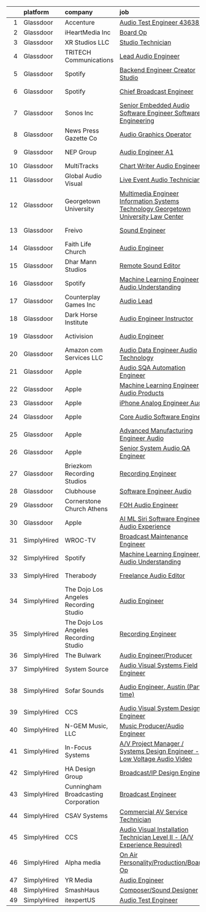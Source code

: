 

|    | platform    | company                               | job                                                                                                                                                                                                                                                                                                                                                                                                                                                                                                                                                                                                                                                                                                                                                                                                                                                                                                                                                                                                                                                                                                                                                                                                                                                                                                                                                                                  | update_time   | location                   |
|---:|:------------|:--------------------------------------|:-------------------------------------------------------------------------------------------------------------------------------------------------------------------------------------------------------------------------------------------------------------------------------------------------------------------------------------------------------------------------------------------------------------------------------------------------------------------------------------------------------------------------------------------------------------------------------------------------------------------------------------------------------------------------------------------------------------------------------------------------------------------------------------------------------------------------------------------------------------------------------------------------------------------------------------------------------------------------------------------------------------------------------------------------------------------------------------------------------------------------------------------------------------------------------------------------------------------------------------------------------------------------------------------------------------------------------------------------------------------------------------|:--------------|:---------------------------|
|  1 | Glassdoor   | Accenture                             | [Audio Test Engineer   4363890](https://www.glassdoor.com/partner/jobListing.htm?pos=115&ao=1136043&s=58&guid=00000181ae3ba53c80f60d778d9c1790&src=GD_JOB_AD&t=SR&vt=w&cs=1_844d4cbb&cb=1656485553823&jobListingId=1007956536328&jrtk=3-0-1g6n3n9aukf3u801-1g6n3n9blgajf800-ee7f8c3832026828-)                                                                                                                                                                                                                                                                                                                                                                                                                                                                                                                                                                                                                                                                                                                                                                                                                                                                                                                                                                                                                                                                                       | 6d            | Seattle, WA                |
|  2 | Glassdoor   | iHeartMedia  Inc                      | [Board Op](https://www.glassdoor.com/partner/jobListing.htm?pos=113&ao=1136043&s=58&guid=00000181ae3ba53c80f60d778d9c1790&src=GD_JOB_AD&t=SR&vt=w&cs=1_b6c1c078&cb=1656485553822&jobListingId=1007968939520&jrtk=3-0-1g6n3n9aukf3u801-1g6n3n9blgajf800-7cd35183abd1f2dd-)                                                                                                                                                                                                                                                                                                                                                                                                                                                                                                                                                                                                                                                                                                                                                                                                                                                                                                                                                                                                                                                                                                            | 24h           | Houston, TX                |
|  3 | Glassdoor   | XR Studios  LLC                       | [Studio Technician](https://www.glassdoor.com/partner/jobListing.htm?pos=110&ao=1136043&s=58&guid=00000181ae3ba53c80f60d778d9c1790&src=GD_JOB_AD&t=SR&vt=w&ea=1&cs=1_a9c13eff&cb=1656485553822&jobListingId=1007969834567&jrtk=3-0-1g6n3n9aukf3u801-1g6n3n9blgajf800-5274d85f138c4f0f-)                                                                                                                                                                                                                                                                                                                                                                                                                                                                                                                                                                                                                                                                                                                                                                                                                                                                                                                                                                                                                                                                                              | 24h           | Remote                     |
|  4 | Glassdoor   | TRITECH Communications                | [Lead Audio Engineer](https://www.glassdoor.com/partner/jobListing.htm?pos=128&ao=1136043&s=58&guid=00000181ae3ba53c80f60d778d9c1790&src=GD_JOB_AD&t=SR&vt=w&ea=1&cs=1_4afa6e32&cb=1656485553824&jobListingId=1007966226789&jrtk=3-0-1g6n3n9aukf3u801-1g6n3n9blgajf800-83ddc973618c04f9-)                                                                                                                                                                                                                                                                                                                                                                                                                                                                                                                                                                                                                                                                                                                                                                                                                                                                                                                                                                                                                                                                                            | 1d            | New York, NY               |
|  5 | Glassdoor   | Spotify                               | [Backend Engineer  Creator Studio](https://www.glassdoor.com/partner/jobListing.htm?pos=117&ao=1136043&s=58&guid=00000181ae3ba53c80f60d778d9c1790&src=GD_JOB_AD&t=SR&vt=w&cs=1_6b15fab4&cb=1656485553823&jobListingId=1007961758773&jrtk=3-0-1g6n3n9aukf3u801-1g6n3n9blgajf800-5563caf55f515b10-)                                                                                                                                                                                                                                                                                                                                                                                                                                                                                                                                                                                                                                                                                                                                                                                                                                                                                                                                                                                                                                                                                    | 4d            | New York, NY               |
|  6 | Glassdoor   | Spotify                               | [Chief Broadcast Engineer](https://www.glassdoor.com/partner/jobListing.htm?pos=125&ao=1136043&s=58&guid=00000181ae3ba53c80f60d778d9c1790&src=GD_JOB_AD&t=SR&vt=w&cs=1_62484676&cb=1656485553824&jobListingId=1007954495764&jrtk=3-0-1g6n3n9aukf3u801-1g6n3n9blgajf800-2b00fd1d053902fd-)                                                                                                                                                                                                                                                                                                                                                                                                                                                                                                                                                                                                                                                                                                                                                                                                                                                                                                                                                                                                                                                                                            | 7d            | Los Angeles, CA            |
|  7 | Glassdoor   | Sonos  Inc                            | [Senior Embedded Audio Software Engineer   Software Engineering](https://www.glassdoor.com/partner/jobListing.htm?pos=126&ao=1136043&s=58&guid=00000181ae3ba53c80f60d778d9c1790&src=GD_JOB_AD&t=SR&vt=w&cs=1_b3a3277f&cb=1656485553824&jobListingId=1007966031000&jrtk=3-0-1g6n3n9aukf3u801-1g6n3n9blgajf800-9322bcbcdf7557b2-)                                                                                                                                                                                                                                                                                                                                                                                                                                                                                                                                                                                                                                                                                                                                                                                                                                                                                                                                                                                                                                                      | 1d            | Boston, MA                 |
|  8 | Glassdoor   | News Press   Gazette Co               | [Audio Graphics Operator](https://www.glassdoor.com/partner/jobListing.htm?pos=130&ao=1136043&s=58&guid=00000181ae3ba53c80f60d778d9c1790&src=GD_JOB_AD&t=SR&vt=w&cs=1_b7e9b5c0&cb=1656485553825&jobListingId=1007958680988&jrtk=3-0-1g6n3n9aukf3u801-1g6n3n9blgajf800-a396cca52e15d172-)                                                                                                                                                                                                                                                                                                                                                                                                                                                                                                                                                                                                                                                                                                                                                                                                                                                                                                                                                                                                                                                                                             | 5d            | Santa Barbara, CA          |
|  9 | Glassdoor   | NEP Group                             | [Audio Engineer A1](https://www.glassdoor.com/partner/jobListing.htm?pos=116&ao=1136043&s=58&guid=00000181ae3ba53c80f60d778d9c1790&src=GD_JOB_AD&t=SR&vt=w&ea=1&cs=1_dbe44a52&cb=1656485553823&jobListingId=1007960748460&jrtk=3-0-1g6n3n9aukf3u801-1g6n3n9blgajf800-93ec31f0eeedc6ba-)                                                                                                                                                                                                                                                                                                                                                                                                                                                                                                                                                                                                                                                                                                                                                                                                                                                                                                                                                                                                                                                                                              | 5d            | New York, NY               |
| 10 | Glassdoor   | MultiTracks                           | [Chart Writer   Audio Engineer](https://www.glassdoor.com/partner/jobListing.htm?pos=124&ao=1136043&s=58&guid=00000181ae3ba53c80f60d778d9c1790&src=GD_JOB_AD&t=SR&vt=w&cs=1_71876b60&cb=1656485553824&jobListingId=1007945174702&jrtk=3-0-1g6n3n9aukf3u801-1g6n3n9blgajf800-eafff6cc7ca7f3b4-)                                                                                                                                                                                                                                                                                                                                                                                                                                                                                                                                                                                                                                                                                                                                                                                                                                                                                                                                                                                                                                                                                       | 12d           | Austin, TX                 |
| 11 | Glassdoor   | Global Audio Visual                   | [Live Event Audio Technician](https://www.glassdoor.com/partner/jobListing.htm?pos=127&ao=1136043&s=58&guid=00000181ae3ba53c80f60d778d9c1790&src=GD_JOB_AD&t=SR&vt=w&ea=1&cs=1_ad488b31&cb=1656485553824&jobListingId=1007966197753&jrtk=3-0-1g6n3n9aukf3u801-1g6n3n9blgajf800-0b4a6b9cc87da5d7-)                                                                                                                                                                                                                                                                                                                                                                                                                                                                                                                                                                                                                                                                                                                                                                                                                                                                                                                                                                                                                                                                                    | 1d            | Washington, DC             |
| 12 | Glassdoor   | Georgetown University                 | [Multimedia Engineer  Information Systems Technology Georgetown University Law Center](https://www.glassdoor.com/partner/jobListing.htm?pos=123&ao=1136043&s=58&guid=00000181ae3ba53c80f60d778d9c1790&src=GD_JOB_AD&t=SR&vt=w&cs=1_d150e295&cb=1656485553824&jobListingId=1007969146924&jrtk=3-0-1g6n3n9aukf3u801-1g6n3n9blgajf800-95a98440145ca2ad-)                                                                                                                                                                                                                                                                                                                                                                                                                                                                                                                                                                                                                                                                                                                                                                                                                                                                                                                                                                                                                                | 24h           | Washington, DC             |
| 13 | Glassdoor   | Freivo                                | [Sound Engineer](https://www.glassdoor.com/partner/jobListing.htm?pos=103&ao=1110586&s=58&guid=00000181ae3ba53c80f60d778d9c1790&src=GD_JOB_AD&t=SR&vt=w&ea=1&cs=1_5b41574e&cb=1656485553822&jobListingId=1007960256212&cpc=632C08DE5A4EA969&jrtk=3-0-1g6n3n9aukf3u801-1g6n3n9blgajf800-dcb3c1ce40abf58c--6NYlbfkN0DeyJ4CP5CzwT7broxeUwKBt3co1QwKwWitRQqJu2WRZ1ZiWaEtQwSD9V72mLcqkbYFr4PTDTMhd2HkYAy5q3mnyAyciwCD-O5PQIMS9Q5KThzj-50jTgHxSgcxpnoYsUtDyMGkywOoVmaupRLttQZOuWuECVOk-O-T0lmz2F6ZstuAs4GKfhZvCkiZiWQRzDVAZssZxvKCfAbGiM0gBRnHANDgfgaN2wgj4BasBOwRcSoYWV2rWVACFlwDxKeb03grrZGoMjtzWdjrOykT1TPFn1TYFZrAvA3XmPle1M0nMlYoeBhctMx5yGpTumAx5LrmeR2PAC3Is_xesFOT5HyUrDSZCQyJiXDuZ9KxJ4w7KNXiR2R_dE9xPY3u6MzANm8lGNCZAnzyrAtmOypZnGq4UWMVwdZwWkTxd69ed7AYhSw9xFwwqNTcpdknx0HjyNcLW5GqFZIkjtjknv4VoCiUE5y92jhEvrSaWel0BCg3SZY8j4RYDNqE)                                                                                                                                                                                                                                                                                                                                                                                                                                                                                                                                            | 5d            | Middleboro, MA             |
| 14 | Glassdoor   | Faith Life Church                     | [Audio Engineer](https://www.glassdoor.com/partner/jobListing.htm?pos=118&ao=1136043&s=58&guid=00000181ae3ba53c80f60d778d9c1790&src=GD_JOB_AD&t=SR&vt=w&ea=1&cs=1_5292becf&cb=1656485553823&jobListingId=1007961303884&jrtk=3-0-1g6n3n9aukf3u801-1g6n3n9blgajf800-abb320199c96285d-)                                                                                                                                                                                                                                                                                                                                                                                                                                                                                                                                                                                                                                                                                                                                                                                                                                                                                                                                                                                                                                                                                                 | 4d            | New Albany, OH             |
| 15 | Glassdoor   | Dhar Mann Studios                     | [Remote Sound Editor](https://www.glassdoor.com/partner/jobListing.htm?pos=109&ao=1136043&s=58&guid=00000181ae3ba53c80f60d778d9c1790&src=GD_JOB_AD&t=SR&vt=w&ea=1&cs=1_3105e554&cb=1656485553822&jobListingId=1007956206021&jrtk=3-0-1g6n3n9aukf3u801-1g6n3n9blgajf800-c817bde71d0827b3-)                                                                                                                                                                                                                                                                                                                                                                                                                                                                                                                                                                                                                                                                                                                                                                                                                                                                                                                                                                                                                                                                                            | 6d            | Burbank, CA                |
| 16 | Glassdoor   | Spotify                               | [Machine Learning Engineer  Audio Understanding](https://www.glassdoor.com/partner/jobListing.htm?pos=108&ao=1136043&s=58&guid=00000181ae3ba53c80f60d778d9c1790&src=GD_JOB_AD&t=SR&vt=w&cs=1_7f3f0f5d&cb=1656485553822&jobListingId=1007966430651&jrtk=3-0-1g6n3n9aukf3u801-1g6n3n9blgajf800-cf8b3597912616eb-)                                                                                                                                                                                                                                                                                                                                                                                                                                                                                                                                                                                                                                                                                                                                                                                                                                                                                                                                                                                                                                                                      | 1d            | New York, NY               |
| 17 | Glassdoor   | Counterplay Games Inc                 | [Audio Lead](https://www.glassdoor.com/partner/jobListing.htm?pos=119&ao=1136043&s=58&guid=00000181ae3ba53c80f60d778d9c1790&src=GD_JOB_AD&t=SR&vt=w&ea=1&cs=1_82c08be9&cb=1656485553823&jobListingId=1007967414832&jrtk=3-0-1g6n3n9aukf3u801-1g6n3n9blgajf800-d1ed9c0d29d3edbb-)                                                                                                                                                                                                                                                                                                                                                                                                                                                                                                                                                                                                                                                                                                                                                                                                                                                                                                                                                                                                                                                                                                     | 1d            | Remote                     |
| 18 | Glassdoor   | Dark Horse Institute                  | [Audio Engineer Instructor](https://www.glassdoor.com/partner/jobListing.htm?pos=102&ao=1110586&s=58&guid=00000181ae3ba53c80f60d778d9c1790&src=GD_JOB_AD&t=SR&vt=w&ea=1&cs=1_6e1dff4f&cb=1656485553822&jobListingId=1007969172675&cpc=7095061949A44974&jrtk=3-0-1g6n3n9aukf3u801-1g6n3n9blgajf800-a1a94a9088a218c7--6NYlbfkN0Bn3vwPa5D2vArhZYyQ2rar08cpe27UFVNp2VB1zGUxsYaNs9da0UxqBA-cDsvqhoXPUnr_C4vNAUTItHyovo1MTIDbXqDSSvdtenyr4EbZ0b0qJnEksxy2lOQYS6uqh4iVRPKpXgVhzUpbWb7eBxCwaQ0kObPfjgqLbgwMKm9voUEmiNsGPofac1XYBNaxiTq7yZCgIyOUOnqhe0TCntNtHtMs8y1nk3QBC9lv48ZZ9m8Usqq8TOnzL3amd37wwXaHAV8wEJKZWv_YybKg5nz2dn67FxK_C4R0vGnk1xN2tmie4LbaFWiRzohv3M4HvrAYe_szNHbHRwiWImzOtNZVj2mF2AwPJZtuRJ3iUsBY-3arepnqJhPVQAigc5nMGbkLg3DJwHQDBF25HOabyQNdbEseRll8uzA4rcmbkOv-HSu5WmyOAiW3fSb3TI4J0zaeO8ZsL_th7y5l8EZtIOTfBIZvlWTYIQdkr2klK60LD0HmRH_FV__auvx9aP-WxJ9Q6x4Ho6TJwg%3D%3D)                                                                                                                                                                                                                                                                                                                                                                                                                                                                                                     | 24h           | Bellview, TN               |
| 19 | Glassdoor   | Activision                            | [Audio Engineer](https://www.glassdoor.com/partner/jobListing.htm?pos=111&ao=1136043&s=58&guid=00000181ae3ba53c80f60d778d9c1790&src=GD_JOB_AD&t=SR&vt=w&cs=1_43f6cff3&cb=1656485553822&jobListingId=1007947570877&jrtk=3-0-1g6n3n9aukf3u801-1g6n3n9blgajf800-cc181edf414e04b8-)                                                                                                                                                                                                                                                                                                                                                                                                                                                                                                                                                                                                                                                                                                                                                                                                                                                                                                                                                                                                                                                                                                      | 11d           | Los Angeles, CA            |
| 20 | Glassdoor   | Amazon com Services LLC               | [Audio Data Engineer  Audio Technology](https://www.glassdoor.com/partner/jobListing.htm?pos=129&ao=1136043&s=58&guid=00000181ae3ba53c80f60d778d9c1790&src=GD_JOB_AD&t=SR&vt=w&cs=1_c4d8a15c&cb=1656485553824&jobListingId=1007953431498&jrtk=3-0-1g6n3n9aukf3u801-1g6n3n9blgajf800-ce9c747adfc58cba-)                                                                                                                                                                                                                                                                                                                                                                                                                                                                                                                                                                                                                                                                                                                                                                                                                                                                                                                                                                                                                                                                               | 7d            | Sunnyvale, CA              |
| 21 | Glassdoor   | Apple                                 | [Audio SQA Automation Engineer](https://www.glassdoor.com/partner/jobListing.htm?pos=121&ao=1136043&s=58&guid=00000181ae3ba53c80f60d778d9c1790&src=GD_JOB_AD&t=SR&vt=w&cs=1_8d57be99&cb=1656485553824&jobListingId=1007946355907&jrtk=3-0-1g6n3n9aukf3u801-1g6n3n9blgajf800-843cf2182a9444a9-)                                                                                                                                                                                                                                                                                                                                                                                                                                                                                                                                                                                                                                                                                                                                                                                                                                                                                                                                                                                                                                                                                       | 12d           | Cupertino, CA              |
| 22 | Glassdoor   | Apple                                 | [Machine Learning Engineer  Audio Products](https://www.glassdoor.com/partner/jobListing.htm?pos=105&ao=1110586&s=58&guid=00000181ae3ba53c80f60d778d9c1790&src=GD_JOB_AD&t=SR&vt=w&cs=1_d3e55a35&cb=1656485553821&jobListingId=1007963574780&cpc=47CFDC01B3F81FAC&jrtk=3-0-1g6n3n9aukf3u801-1g6n3n9blgajf800-c49561d505b56c66--6NYlbfkN0BvKrLyj5gPmtZO9T8euul8TCxuuKNOtzRJOomxnwSEodTz2Bc-sPZl8WPllYOnI2hdnddGV9WK-yG4EctdurmsYwC992_5eXYIZR5lJ9xYBk_c5lstKlbpnEOWoZXcRo7NjLf_0wBQDP3kvrgQQTOpgCWfN13f-FPi62jZtSX6_fFFFxMXHbdFWP7vUYJmIP97j31wTPSAMlP3TDMTOshEUEnNvpUwllRdiFhYXOi7I4i8sOKrHpTDVSk49_XFUgEqzhvnshLvH0FMU79C1fF6RbiY46eLqL0GuX_UXrxHM7JRzQmpAurSzf8724-Urj-S71vPkW8WR2tV3WrzqxwcSQlafo7mNQ7sbM2TbntepRagWnc3Cke7d6elNoQfTGAGHEHA4fXWxJJQKMX_xohbbvHx7IKtvNKPFoUzrrIGxEBf6ysuouoV9Hg9Hy37bVJqtpjfMMgzxCE6m_KjkIYqWWFEdWkDVxu6PQp8K-1ncZNYMgNKHfv4lThGra_6McYF_yNEB8tSt57e4GvD2iMWKItgOuQE3aBFE2quXKimMniWh2zmWbL8c3NhCiT6ZyMbbjkyOePmsDuq8DOJq89uBZAVgMGWunoK1lCLJlkjsVFe5AVAa5jx21IOOeFiqDXyw-LjXvOnNinjv0O-SxQxaOWqKMHFQ7Ax_TnFWBpFz0TzIvLo1xt1vVVF0UCHFFuh0V1-sCaqmcRfKpiIsmcmn4lDnf9bVEBSCvegH1JkvUpBAeD-ZC_O80JQIU0AAcb9lyIcijagxFkSZ6e-GtT6MSmOnDX7Ibr4Rb9Hk9xy7W9aQjYwHLxj7vPe8OwaclSoDWfnTr-JVxa9eINDN6VsWsZrHNQ5DyrMw5ZaK3BH9eGuKwkQATslQWdaAsiNbd95XKdnQTkWdYF88-s9fpsA45-nwKUWABMzcAa1Scoj2mBHtguxyJC2SmptTZdxrWd44RjLTfyIzp938zvTpVFIzJhvikYbcwM%3D)        | 3d            | San Diego, CA              |
| 23 | Glassdoor   | Apple                                 | [iPhone Analog Engineer   Audio](https://www.glassdoor.com/partner/jobListing.htm?pos=106&ao=1110586&s=58&guid=00000181ae3ba53c80f60d778d9c1790&src=GD_JOB_AD&t=SR&vt=w&cs=1_89c41475&cb=1656485553821&jobListingId=1007943800774&cpc=6FC5BA77C9A4CD78&jrtk=3-0-1g6n3n9aukf3u801-1g6n3n9blgajf800-43a1c2b1bd0e08d3--6NYlbfkN0BvKrLyj5gPmtZO9T8euul8TCxuuKNOtzRJOomxnwSEodTz2Bc-sPZlSXfvz6ygy0sNIMmBGq0Ge07DR5xCqZ-Np5K7OG-bfvlMCx9d2-yuvJubH-gnRqp3VFuq5FtDSM-zYmdyBB5SrTnu-MPr4BXWaBrdOr9seQ8UibLTvghnwTbO0AS1Bek7CuWo3FIS3_YTVce0BwGzOknuKD1P31sBz91_NJeOPN3KS9AIZpeAEl-Bah7TSZc41yP4uXSFFuRDlHY87eEVQ-m-idg5UfWjOA2WpfHEVahu-ylQZtR0niS4dUaVK1i4hT0ngieKCMj95wG3d8ydaqt4okfHyP1VC1MfehmKpMDcqo7jhorbT2bMkY2M11nKjs15vx7k0S4xScryOPbeeT9kYctoXAPeu0XMfpoaNW7n2MqqSGhZagmNHTmaS4Ab7BQP8xZC9QKNTu8CvnwoU5U6iMTGK7Q3SSFRxxZ6ET29d5KnHoiZvz1pvvoQF89nBZ7Ia1ZsWC5bArtACwYb7EX5CRK3Z-l7fTHQR4IQv-_uZQkj6FyKis3ytli6YpzVFevVEUTy3kYV3r2dV9lGc02ERINRcFEvaTK8vtpVYflYnNm3M4J9dKqp3LK_HM3ttYjwZapGHhH7z0xhKc_PT7d3_ve_EaVqmeLV-7QpEWqwMa2bGFtsWhQLj1no6FjD9JfC4TVjOQ7tNz7nYJ3GRvOIJFyrc1WHKs1DwQOaKJT9J4uaiZa4NI2I6tsA8CdqsRWr3BDrr4Zb5jPAGaDAzmzSlAufOsjBeVMmR-Cbhrg0VBFuUOXeVopLx6Je-k328XwcuS6ozjsvY0vcVjDoHel8NkZjnPIwuEBlUJo4e807IT84UK8yTyWPzAzH-2YxQDvi8F5s9_qtL2AUeHzmKJjTnxm5kOydFgOzRIJqUtamv98XcxVUYZGeJgv05h-vcAukKWP2svrF7LHNxHNOGA%3D%3D)                                     | 13d           | Austin, TX                 |
| 24 | Glassdoor   | Apple                                 | [Core Audio Software Engineer](https://www.glassdoor.com/partner/jobListing.htm?pos=104&ao=1110586&s=58&guid=00000181ae3ba53c80f60d778d9c1790&src=GD_JOB_AD&t=SR&vt=w&cs=1_07b0bc89&cb=1656485553821&jobListingId=1007967756866&cpc=334ABAF5D42DC775&jrtk=3-0-1g6n3n9aukf3u801-1g6n3n9blgajf800-c1609859223199a2--6NYlbfkN0BvKrLyj5gPmtZO9T8euul8TCxuuKNOtzRJOomxnwSEodTz2Bc-sPZlC5mDe-NOaJhliXi47HJGKAxVLxK5wY3DkQsn3meAJmElH-8G7rNCt8cq-LBZ0MIWyMvgRK2Y9bq6lgZw9AE85satYWBpPU_Ly91UGTsIjFdbbs5FIsQIhG-kq8vvmQLXtz7GFWwMcJ5LMorRbfxcjGjYFVG_4GtIju93N5BY1PGdxtheoVxC2J5EIwEH30eYpH4VttTjnLkWdNhv_8qFfM_pRBg-oHm8MfJ7R0D_pZd-9nzeqT19oEro95CsJvJhlJQzeudVY82mQ9dnxC2Dufgnil_WxvpfcLPu_Oxd_jDpeZvcwSbXijr7RvWyQktTvDi86EQF56TpUv-9S0OcjhzIa0nx5XDvL6NN5bSI9FARis2oyEuWKAbgjS4VssQI5i0wuw9yJMUJGWSmtWJBFEEjaj-9r9ZqQogqBxyCWuPFNVhZfmyJygBr4Qif2c1xpgE-qxLyIL4OQLfPsuzEaEhDoKtO7KbbmuvXCUk1nIff_-COn9tkyeu3xf1_Gp4HT6X3rZucFAuUlueQsyTNzqfq7QjDfrr_kcaYb7FZQTDnpj__MpoXFxErjh6fGeUTyZlwL02wkO6f3k2dTkltjli7BX-nM605b68-fAxD3cu1yid6OnSRgjVLsWP_qYSjMb_xVwzfLqGQy8O9kIslaL2qRDxgYSbmIIAOWYpsi32CBrEK95GgSpk-58l1GjN3xiiM_rcu7IQRJXYXYmFKPjx9Yub-Vx2awvu0HDnOr9KirDnFSIpAh2PU1pTZLpjZZnerg7_3XDU9nwIX7Zjpk_KR5XbTA3gyqmHOzL9Sso66fZX4RssJjbt27KKFdOQHuXgDBYo42bIC_tzOhBL6WAC8pQgKAqc2nyQeKfJfkyBtmepRqpYMQCzK-LlxppRBiBlBCceYoO0WdVBaAAdgaA%3D%3D)                                       | 1d            | San Diego, CA              |
| 25 | Glassdoor   | Apple                                 | [Advanced Manufacturing Engineer   Audio](https://www.glassdoor.com/partner/jobListing.htm?pos=120&ao=1136043&s=58&guid=00000181ae3ba53c80f60d778d9c1790&src=GD_JOB_AD&t=SR&vt=w&cs=1_031ebd56&cb=1656485553824&jobListingId=1007960853610&jrtk=3-0-1g6n3n9aukf3u801-1g6n3n9blgajf800-98449562066466a4-)                                                                                                                                                                                                                                                                                                                                                                                                                                                                                                                                                                                                                                                                                                                                                                                                                                                                                                                                                                                                                                                                             | 5d            | Cupertino, CA              |
| 26 | Glassdoor   | Apple                                 | [Senior System Audio QA Engineer](https://www.glassdoor.com/partner/jobListing.htm?pos=114&ao=1136043&s=58&guid=00000181ae3ba53c80f60d778d9c1790&src=GD_JOB_AD&t=SR&vt=w&cs=1_e3fa0576&cb=1656485553822&jobListingId=1007942232517&jrtk=3-0-1g6n3n9aukf3u801-1g6n3n9blgajf800-0649f320ad541b20-)                                                                                                                                                                                                                                                                                                                                                                                                                                                                                                                                                                                                                                                                                                                                                                                                                                                                                                                                                                                                                                                                                     | 13d           | Cupertino, CA              |
| 27 | Glassdoor   | Briezkom Recording Studios            | [Recording Engineer](https://www.glassdoor.com/partner/jobListing.htm?pos=122&ao=1136043&s=58&guid=00000181ae3ba53c80f60d778d9c1790&src=GD_JOB_AD&t=SR&vt=w&ea=1&cs=1_6962ab13&cb=1656485553824&jobListingId=1007949003348&jrtk=3-0-1g6n3n9aukf3u801-1g6n3n9blgajf800-642744c452f28506-)                                                                                                                                                                                                                                                                                                                                                                                                                                                                                                                                                                                                                                                                                                                                                                                                                                                                                                                                                                                                                                                                                             | 10d           | Alhambra, CA               |
| 28 | Glassdoor   | Clubhouse                             | [Software Engineer  Audio](https://www.glassdoor.com/partner/jobListing.htm?pos=112&ao=1136043&s=58&guid=00000181ae3ba53c80f60d778d9c1790&src=GD_JOB_AD&t=SR&vt=w&cs=1_68dceac3&cb=1656485553822&jobListingId=1007948431970&jrtk=3-0-1g6n3n9aukf3u801-1g6n3n9blgajf800-6d5538c8d3713167-)                                                                                                                                                                                                                                                                                                                                                                                                                                                                                                                                                                                                                                                                                                                                                                                                                                                                                                                                                                                                                                                                                            | 11d           | Remote                     |
| 29 | Glassdoor   | Cornerstone Church Athens             | [FOH Audio Engineer](https://www.glassdoor.com/partner/jobListing.htm?pos=101&ao=1110586&s=58&guid=00000181ae3ba53c80f60d778d9c1790&src=GD_JOB_AD&t=SR&vt=w&ea=1&cs=1_f0c74f6c&cb=1656485553822&jobListingId=1007963817105&cpc=022796DF6CE1C9E6&jrtk=3-0-1g6n3n9aukf3u801-1g6n3n9blgajf800-b2caec61db452df1--6NYlbfkN0Cp_WSJKd_Pz82imZmURPbhd3kYBsiZi4lpMLOH6vOlLHXZ4NTKdKhMKR347qnu_PC_l8rMAjz4bq5l-6SKyrsJ4xt9HG7iwxgywyk2wEl9Ep55iwvjExZ1kWzZ7FqmuYrtHg7SxbuqrXEBP3SKmMBEj5jQ-AsaSerUGeYN_G-MDiW9qVc5Ae1Rmkp71Rl8Soi4tuk4TOsHyXAhKl9izfcvqpKwGYpn3BsI1V23iOcC984CB6WTMSbLk3RianQ9eh0hUXbKLsfrlyAA3urZEGpCxmQ5FNiUerdMy_C3y6PcOx2Pbcoq5OIx9ucPFa6FZqNIhaANmyc5PL7jYi4xWWyB0j2dutFK3eO50TKgZR0Lab0Iu9E1DJrpGw88AzVaCJUlZ-TSjaBGzSm0LjxJfgvoxWKfXRRO2sRkS3zlntxArjR4HARWQZvSLtD2pU5bHlz7I3E_FXZpdltiRaDTv4wsrAn1ITg0A-cwUM0svAUSi5bVooB5u0jrd1QsH7hSu74%3D)                                                                                                                                                                                                                                                                                                                                                                                                                                                                                                                          | 2d            | Athens, GA                 |
| 30 | Glassdoor   | Apple                                 | [AI ML   Siri Software Engineer  Audio Experience](https://www.glassdoor.com/partner/jobListing.htm?pos=107&ao=1110586&s=58&guid=00000181ae3ba53c80f60d778d9c1790&src=GD_JOB_AD&t=SR&vt=w&cs=1_e91afc54&cb=1656485553821&jobListingId=1007955803610&cpc=3BA4CE39D5B5DEF5&jrtk=3-0-1g6n3n9aukf3u801-1g6n3n9blgajf800-7f8b805f602546e6--6NYlbfkN0BvKrLyj5gPmtZO9T8euul8TCxuuKNOtzRJOomxnwSEodTz2Bc-sPZl1dBMH13w-jOuDdk-f7H56QP6g2bk7OOCTBgEksMJ67_uUG10p_Ob0wBQK04jJ5ef5QVpBRbDcK4zEfyd2XYMJF3E77_Ctt9UCpFMTYW278ZSGzRN2mKPcUJPRQDTA_dB-7ZkL135wC5Y3JiDkP2D4cxiF7IQo5XTBphIB00n1joWeeabFXaHA7fvSifNSUzg8zTARroTJ2r9YIm-ITfY3BnUYbO2vwbe2S06_fnU83NG5MAp6sDlSGxeBrJWsk-sYWMPRmLuVJEXuHkmqyc1EwGlwmk2jQoqzx4NwBcmUHkLPFK4iC5UexR5qCxazMHpdyEeUVtNryn4LTNEhMUY64ctHUzQXMkd8uNg_eNJxrgfgwVBr_DKjLDNvkYtrKvL_wqJTSZfsmiTmN4f1apR9-Z4w9gT7t2ALXFphUS__IG5q78mRToZW6jXBWeccE24u_MOdPzo5UYC70F1eZsrPQ1QhKV7glD8SyMgR1yGITHRSHx6bGBi5pY4mPFfhdadOsnSsMdNJrf02Fa6NXNU3n1D7R4oaxCZivv-oFuzUHtnNsuQbup1Lx16Q9sGqyBd9ioM-xBOhNeZPt2BnM52_eDGxgShG9gZxnPFGxteBcmjvzTQrw0-GUF0_B4tR8rELJ7rzvwfUAN4TMhIWhiX06qTbYfE8gCnbC7YTQTV42abtXEDsdB2K-1I9z0YI3dmy0MCsTMIrpGPxclpyPOC065F6g4u94jyrvVn_xxnAX41_WnZxgXUyy2472Ka9_fjtbf1t2nxKTtYQqRKjc8ZpT_r_oomw1Q04sQPdoL9U8wIwdFKNOGvTFolN60Tt237D8T8uG6lINAu7m77wQlbg1lYd79mqKqVtYL7-_cpqGRzdrv4oL133qAErAOLev3lrvCAWbym8irvmOklBEZr9-EMJPGuESMV4HLfNHp6Ek4%3D) | 7d            | Seattle, WA                |
| 31 | SimplyHired | WROC-TV                               | [Broadcast Maintenance Engineer](https://www.simplyhired.com/job/65H1c8chkx4pjemUfnCICe5yHDE5HpsR2S6qbyDTSm6MpV1rbRGeJw?q=audio+engineer)                                                                                                                                                                                                                                                                                                                                                                                                                                                                                                                                                                                                                                                                                                                                                                                                                                                                                                                                                                                                                                                                                                                                                                                                                                            | Recently      | Rochester, NY              |
| 32 | SimplyHired | Spotify                               | [Machine Learning Engineer, Audio Understanding](https://www.simplyhired.com/job/10I7mfnpJ9ztvxti8o_7rHSjRdLO9E7sRdr6QJn5heqYCjhj9UxfmQ?q=audio+engineer)                                                                                                                                                                                                                                                                                                                                                                                                                                                                                                                                                                                                                                                                                                                                                                                                                                                                                                                                                                                                                                                                                                                                                                                                                            | 1d            | New York, NY               |
| 33 | SimplyHired | Therabody                             | [Freelance Audio Editor](https://www.simplyhired.com/job/x94Kt2PGHjhXGL6dql651HVzV_7H3ZkqwkpaKdB6PswneIM7VIrTHQ?q=audio+engineer)                                                                                                                                                                                                                                                                                                                                                                                                                                                                                                                                                                                                                                                                                                                                                                                                                                                                                                                                                                                                                                                                                                                                                                                                                                                    | Recently      | Los Angeles, CA            |
| 34 | SimplyHired | The Dojo Los Angeles Recording Studio | [Audio Engineer](https://www.simplyhired.com/job/iXh5sP5GVfZbtQJRk_3X9L4FWZySVyQP5ElAUVU7d2atlI1F-QEf1A?q=audio+engineer)                                                                                                                                                                                                                                                                                                                                                                                                                                                                                                                                                                                                                                                                                                                                                                                                                                                                                                                                                                                                                                                                                                                                                                                                                                                            | Recently      | Los Angeles, CA            |
| 35 | SimplyHired | The Dojo Los Angeles Recording Studio | [Recording Engineer](https://www.simplyhired.com/job/t5sFz-Byd-U4VZ6Nkb3i-SvtcoieoKupv_1XXgXRsp7l5XJhZhU_kg?q=audio+engineer)                                                                                                                                                                                                                                                                                                                                                                                                                                                                                                                                                                                                                                                                                                                                                                                                                                                                                                                                                                                                                                                                                                                                                                                                                                                        | Recently      | Los Angeles, CA            |
| 36 | SimplyHired | The Bulwark                           | [Audio Engineer/Producer](https://www.simplyhired.com/job/n_62sdMl_VyX80lOQG59KPB-afVH60nnAEc0ODDMsv6ZadDCgjjCcg?q=audio+engineer)                                                                                                                                                                                                                                                                                                                                                                                                                                                                                                                                                                                                                                                                                                                                                                                                                                                                                                                                                                                                                                                                                                                                                                                                                                                   | Recently      | Remote                     |
| 37 | SimplyHired | System Source                         | [Audio Visual Systems Field Engineer](https://www.simplyhired.com/job/xVBqUv_Jb7WJWKXZWvKMDvPPRs-yjpNF3jAs9pIqje1SIoBa9tk9Yw?q=audio+engineer)                                                                                                                                                                                                                                                                                                                                                                                                                                                                                                                                                                                                                                                                                                                                                                                                                                                                                                                                                                                                                                                                                                                                                                                                                                       | Recently      | Hunt Valley, MD            |
| 38 | SimplyHired | Sofar Sounds                          | [Audio Engineer, Austin (Part-time)](https://www.simplyhired.com/job/d-bq8GJNYEYAwLpZciF4IJ6NS5EraxFMH3igsFdPKPVsdsYyuJoVCg?q=audio+engineer)                                                                                                                                                                                                                                                                                                                                                                                                                                                                                                                                                                                                                                                                                                                                                                                                                                                                                                                                                                                                                                                                                                                                                                                                                                        | Recently      | Austin, TX +9 locations    |
| 39 | SimplyHired | CCS                                   | [Audio Visual System Design Engineer](https://www.simplyhired.com/job/ary5z9j2es4oPMAOjusLJHyf7K-36e4_CuOld61njGzpItTv9_0cKA?q=audio+engineer)                                                                                                                                                                                                                                                                                                                                                                                                                                                                                                                                                                                                                                                                                                                                                                                                                                                                                                                                                                                                                                                                                                                                                                                                                                       | Recently      | Denver, CO                 |
| 40 | SimplyHired | N-GEM Music, LLC                      | [Music Producer/Audio Engineer](https://www.simplyhired.com/job/Ezwa4jEajZ7pguMTILcySEmg7Pz97pN4Z54HItsH2bknDEZXVVTfQw?q=audio+engineer)                                                                                                                                                                                                                                                                                                                                                                                                                                                                                                                                                                                                                                                                                                                                                                                                                                                                                                                                                                                                                                                                                                                                                                                                                                             | Recently      | Remote                     |
| 41 | SimplyHired | In-Focus Systems                      | [A/V Project Manager / Systems Design Engineer - Low Voltage Audio Video](https://www.simplyhired.com/job/V24z7mqk7gqUhPMf0WBcNbvrL_rcQJbqnphwHjaO21G9kK8dNQsyHw?q=audio+engineer)                                                                                                                                                                                                                                                                                                                                                                                                                                                                                                                                                                                                                                                                                                                                                                                                                                                                                                                                                                                                                                                                                                                                                                                                   | Recently      | Minneapolis-Saint Paul, MN |
| 42 | SimplyHired | HA Design Group                       | [Broadcast/IP Design Engineer](https://www.simplyhired.com/job/zhhgZWf-DO_bs4uyVaD5PndjTMRWo-7-u4ftaNAl0jgW23ZSe0AuwQ?q=audio+engineer)                                                                                                                                                                                                                                                                                                                                                                                                                                                                                                                                                                                                                                                                                                                                                                                                                                                                                                                                                                                                                                                                                                                                                                                                                                              | Recently      | Springfield, VA            |
| 43 | SimplyHired | Cunningham Broadcasting Corporation   | [Broadcast Engineer](https://www.simplyhired.com/job/JieQNbx6PaS0O72d7ychTJ5jsGsflKZYvOobHB_YWy02noFYBdL1Mg?q=audio+engineer)                                                                                                                                                                                                                                                                                                                                                                                                                                                                                                                                                                                                                                                                                                                                                                                                                                                                                                                                                                                                                                                                                                                                                                                                                                                        | Recently      | Birmingham, AL             |
| 44 | SimplyHired | CSAV Systems                          | [Commercial AV Service Technician](https://www.simplyhired.com/job/uDcFq3a__3A10BLvwu6qdvZZEB40OE1yVo5xc-yd3xbgd8ZGINyqLw?q=audio+engineer)                                                                                                                                                                                                                                                                                                                                                                                                                                                                                                                                                                                                                                                                                                                                                                                                                                                                                                                                                                                                                                                                                                                                                                                                                                          | Recently      | Colts Neck, NJ             |
| 45 | SimplyHired | CCS                                   | [Audio Visual Installation Technician Level II - (A/V Experience Required)](https://www.simplyhired.com/job/hp7wTdG2D4h6XsFVGPOewO-Vyj1B6DzY1fLd6maTOj_abznLscSMiA?q=audio+engineer)                                                                                                                                                                                                                                                                                                                                                                                                                                                                                                                                                                                                                                                                                                                                                                                                                                                                                                                                                                                                                                                                                                                                                                                                 | Recently      | Denver, CO                 |
| 46 | SimplyHired | Alpha media                           | [On Air Personality/Production/Board-Op](https://www.simplyhired.com/job/oj2k-H4e_wl3GfbbF64o9taV7TioPm0Df5j_6coiOU3ZsQT-Qrw6zg?q=audio+engineer)                                                                                                                                                                                                                                                                                                                                                                                                                                                                                                                                                                                                                                                                                                                                                                                                                                                                                                                                                                                                                                                                                                                                                                                                                                    | Recently      | San Antonio, TX            |
| 47 | SimplyHired | YR Media                              | [Audio Engineer](https://www.simplyhired.com/job/gKNBymImY7jcq4V_YGxc-U8-l1asEIaPVIC0y_fxusxmSTGrFF7yjA?q=audio+engineer)                                                                                                                                                                                                                                                                                                                                                                                                                                                                                                                                                                                                                                                                                                                                                                                                                                                                                                                                                                                                                                                                                                                                                                                                                                                            | Recently      | Remote                     |
| 48 | SimplyHired | SmashHaus                             | [Composer/Sound Designer](https://www.simplyhired.com/job/5TV44fqNq9OE9PTw8D83ASmeufu-2onYgJ8O5l4Y0t9TzOHHgUVKrQ?q=audio+engineer)                                                                                                                                                                                                                                                                                                                                                                                                                                                                                                                                                                                                                                                                                                                                                                                                                                                                                                                                                                                                                                                                                                                                                                                                                                                   | Recently      | Remote                     |
| 49 | SimplyHired | itexpertUS                            | [Audio Test Engineer](https://www.simplyhired.com/job/hZKaITaq3ZA14aw2XIjPhO6t8--6xkZCXIWDFXNTHO1iaIh5L-3uAg?q=audio+engineer)                                                                                                                                                                                                                                                                                                                                                                                                                                                                                                                                                                                                                                                                                                                                                                                                                                                                                                                                                                                                                                                                                                                                                                                                                                                       | Recently      | Remote                     |